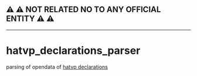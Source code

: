 ## :warning: :warning: NOT RELATED NO TO ANY OFFICIAL ENTITY :warning: :warning:

---

# hatvp_declarations_parser

parsing of opendata of [hatvp declarations][hatvp_decla]



[hatvp_decla]: https://www.hatvp.fr/consulter-les-declarations/
